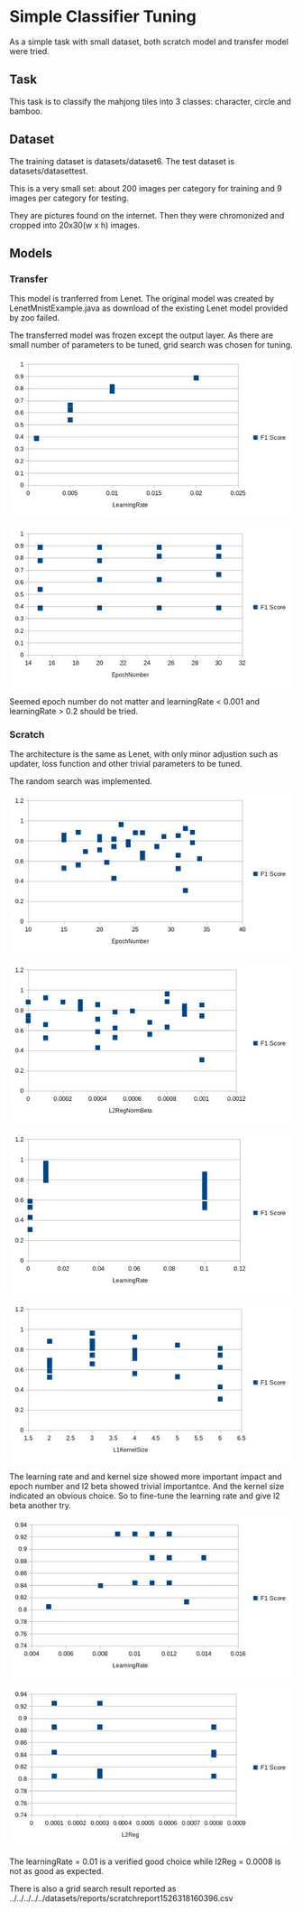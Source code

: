 # Simple Classifier Tuning
As a simple task with small dataset, both scratch model and transfer model were tried.

## Task
This task is to classify the mahjong tiles into 3 classes: character, circle and bamboo.

## Dataset
The training dataset is datasets/dataset6. The test dataset is datasets/datasettest.

This is a very small set: about 200 images per category for training and 9 images per category for testing.

They are pictures found on the internet. Then they were chromonized and cropped into 20x30(w x h) images.

## Models
### Transfer
This model is tranferred from Lenet. The original model was created by LenetMnistExample.java as download of the existing Lenet model provided by zoo failed.

The transferred model was frozen except the output layer. As there are small number of parameters to be tuned, grid search was chosen for tuning.

![Random Round 1](../../../../../../docs/images/mjclassifier/grid_transfer_1.jpg)

![Random Round 1](../../../../../../docs/images/mjclassifier/grid_transfer_2.jpg)

Seemed epoch number do not matter and learningRate < 0.001 and learningRate > 0.2 should be tried.


### Scratch
The architecture is the same as Lenet, with only minor adjustion such as updater, loss function and other trivial parameters to be tuned.

The random search was implemented.

![Random Round 1](../../../../../../docs/images/mjclassifier/random_1.jpg)

![Random Round 1](../../../../../../docs/images/mjclassifier/random_1_2.jpg)

![Random Round 1](../../../../../../docs/images/mjclassifier/random_1_3.jpg)

![Random Round 1](../../../../../../docs/images/mjclassifier/random_1_4.jpg)



The learning rate and and kernel size showed more important impact and epoch number and l2 beta showed trivial importantce. And the kernel size indicated an obvious choice. So to fine-tune the learning rate and give l2 beta another try.


![Random Round 1](../../../../../../docs/images/mjclassifier/random_2_1.jpg)

![Random Round 1](../../../../../../docs/images/mjclassifier/random_2_2.jpg)

The learningRate = 0.01 is a verified good choice while l2Reg = 0.0008 is not as good as expected.


There is also a grid search result reported as ../../../../../datasets/reports/scratchreport1526318160396.csv



